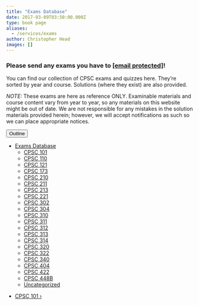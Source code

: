 ```yaml
---
title: "Exams Database"
date: 2017-03-09T03:50:00.000Z
type: book page
aliases:
  - /services/exams
author: Christopher Head
images: []
---
```


<div class="field field-name-body field-type-text-with-summary field-label-hidden"><div class="field-items"><div class="field-item even"><h3>Please send any exams you have to <a href="/cdn-cgi/l/email-protection#daacaab99aafb8b9b9a9a9a9f4b5a8bd"><span class="__cf_email__" data-cfemail="e4929487a491868787979797ca8b9683">[email&#xA0;protected]</span></a>!</h3>

<p>You can find our collection of CPSC exams and quizzes here. They&#x2019;re sorted by year and course. Solutions (where they exist) are also provided.</p>

<p><em>NOTE:</em> These exams are here as reference ONLY. Examinable materials and course content vary from year to year, so any materials on this website might be out of date. We are not responsible for any mistakes in the solution materials provided herein; however, we will accept notifications as such so we can place appropriate notices.</p>
</div></div></div>  <div id="book-navigation-1440" class="book-navigation">
    <div class="book-toc btn-group pull-right">  <button type="button" class="btn btn-link dropdown-toggle" data-toggle="dropdown"><span class="icon glyphicon glyphicon-list" aria-hidden="true"></span> Outline <span class="caret"></span></button><ul class="dropdown-menu" role="menu"><li class="first last expanded active" role="presentation"><a href="/services/exams" class="active">Exams Database</a><ul class="dropdown-menu" role="menu"><li class="first leaf" role="presentation"><a href="/services/exams/cpsc101">CPSC 101</a></li>
<li class="leaf" role="presentation"><a href="/services/exams/cpsc110">CPSC 110</a></li>
<li class="leaf" role="presentation"><a href="/services/exams/cpsc121">CPSC 121</a></li>
<li class="leaf" role="presentation"><a href="/services/exams/cpsc173">CPSC 173</a></li>
<li class="leaf" role="presentation"><a href="/services/exams/cpsc210">CPSC 210</a></li>
<li class="leaf" role="presentation"><a href="/services/exams/cpsc211">CPSC 211</a></li>
<li class="leaf" role="presentation"><a href="/services/exams/cpsc213">CPSC 213</a></li>
<li class="leaf" role="presentation"><a href="/services/exams/cpsc221">CPSC 221</a></li>
<li class="leaf" role="presentation"><a href="/services/exams/cpsc302">CPSC 302</a></li>
<li class="leaf" role="presentation"><a href="/services/exams/cpsc304">CPSC 304</a></li>
<li class="leaf" role="presentation"><a href="/services/exams/cpsc310">CPSC 310</a></li>
<li class="leaf" role="presentation"><a href="/services/exams/cpsc311">CPSC 311 </a></li>
<li class="leaf" role="presentation"><a href="/services/exams/cpsc312">CPSC 312</a></li>
<li class="leaf" role="presentation"><a href="/services/exams/cpsc313">CPSC 313</a></li>
<li class="leaf" role="presentation"><a href="/services/exams/cpsc314">CPSC 314</a></li>
<li class="leaf" role="presentation"><a href="/services/exams/cpsc320">CPSC 320</a></li>
<li class="leaf" role="presentation"><a href="/services/exams/cpsc322">CPSC 322</a></li>
<li class="leaf" role="presentation"><a href="/services/exams/cpsc340">CPSC 340</a></li>
<li class="leaf" role="presentation"><a href="/services/exams/cpsc404">CPSC 404</a></li>
<li class="leaf" role="presentation"><a href="/services/exams/cpsc422">CPSC 422</a></li>
<li class="leaf" role="presentation"><a href="/services/exams/cpsc448B">CPSC 448B</a></li>
<li class="last leaf" role="presentation"><a href="/node/1455">Uncategorized</a></li>
</ul></li>
</ul></div>
        <ul class="pager clearfix">
                          <li class="next"><a href="/services/exams/cpsc101" class="page-next" title="Go to next page">CPSC 101 &#x203A;</a></li>
          </ul>
    
  </div>
    <footer>
          </footer>